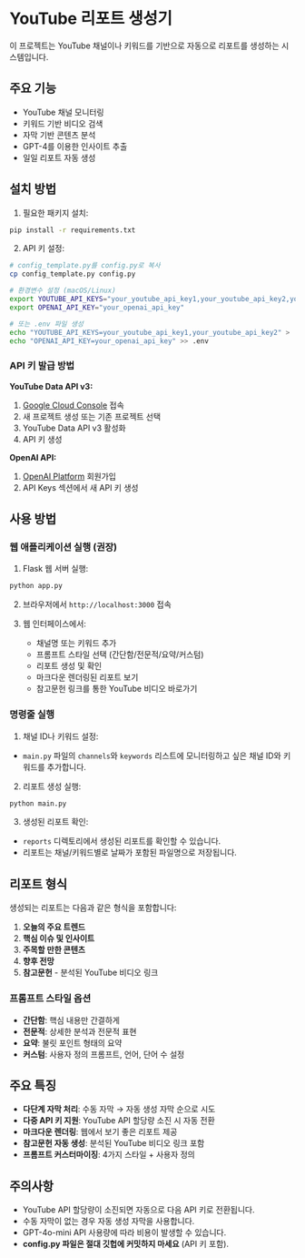 # YouTube 리포트 생성기

이 프로젝트는 YouTube 채널이나 키워드를 기반으로 자동으로 리포트를 생성하는 시스템입니다.

## 주요 기능

- YouTube 채널 모니터링
- 키워드 기반 비디오 검색
- 자막 기반 콘텐츠 분석
- GPT-4를 이용한 인사이트 추출
- 일일 리포트 자동 생성

## 설치 방법

1. 필요한 패키지 설치:
```bash
pip install -r requirements.txt
```

2. API 키 설정:
```bash
# config_template.py를 config.py로 복사
cp config_template.py config.py

# 환경변수 설정 (macOS/Linux)
export YOUTUBE_API_KEYS="your_youtube_api_key1,your_youtube_api_key2,your_youtube_api_key3"
export OPENAI_API_KEY="your_openai_api_key"

# 또는 .env 파일 생성
echo "YOUTUBE_API_KEYS=your_youtube_api_key1,your_youtube_api_key2" > .env
echo "OPENAI_API_KEY=your_openai_api_key" >> .env
```

### API 키 발급 방법

**YouTube Data API v3:**
1. [Google Cloud Console](https://console.cloud.google.com/) 접속
2. 새 프로젝트 생성 또는 기존 프로젝트 선택
3. YouTube Data API v3 활성화
4. API 키 생성

**OpenAI API:**
1. [OpenAI Platform](https://platform.openai.com/) 회원가입
2. API Keys 섹션에서 새 API 키 생성

## 사용 방법

### 웹 애플리케이션 실행 (권장)

1. Flask 웹 서버 실행:
```bash
python app.py
```

2. 브라우저에서 `http://localhost:3000` 접속

3. 웹 인터페이스에서:
   - 채널명 또는 키워드 추가
   - 프롬프트 스타일 선택 (간단함/전문적/요약/커스텀)
   - 리포트 생성 및 확인
   - 마크다운 렌더링된 리포트 보기
   - 참고문헌 링크를 통한 YouTube 비디오 바로가기

### 명령줄 실행

1. 채널 ID나 키워드 설정:
- `main.py` 파일의 `channels`와 `keywords` 리스트에 모니터링하고 싶은 채널 ID와 키워드를 추가합니다.

2. 리포트 생성 실행:
```bash
python main.py
```

3. 생성된 리포트 확인:
- `reports` 디렉토리에서 생성된 리포트를 확인할 수 있습니다.
- 리포트는 채널/키워드별로 날짜가 포함된 파일명으로 저장됩니다.

## 리포트 형식

생성되는 리포트는 다음과 같은 형식을 포함합니다:

1. **오늘의 주요 트렌드**
2. **핵심 이슈 및 인사이트**
3. **주목할 만한 콘텐츠**
4. **향후 전망**
5. **참고문헌** - 분석된 YouTube 비디오 링크

### 프롬프트 스타일 옵션

- **간단함**: 핵심 내용만 간결하게
- **전문적**: 상세한 분석과 전문적 표현
- **요약**: 불릿 포인트 형태의 요약
- **커스텀**: 사용자 정의 프롬프트, 언어, 단어 수 설정

## 주요 특징

- **다단계 자막 처리**: 수동 자막 → 자동 생성 자막 순으로 시도
- **다중 API 키 지원**: YouTube API 할당량 소진 시 자동 전환
- **마크다운 렌더링**: 웹에서 보기 좋은 리포트 제공
- **참고문헌 자동 생성**: 분석된 YouTube 비디오 링크 포함
- **프롬프트 커스터마이징**: 4가지 스타일 + 사용자 정의

## 주의사항

- YouTube API 할당량이 소진되면 자동으로 다음 API 키로 전환됩니다.
- 수동 자막이 없는 경우 자동 생성 자막을 사용합니다.
- GPT-4o-mini API 사용량에 따라 비용이 발생할 수 있습니다.
- **config.py 파일은 절대 깃헙에 커밋하지 마세요** (API 키 포함). 